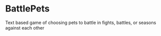# BattlePets
Text based game of choosing pets to battle in fights, battles, or seasons against each other
